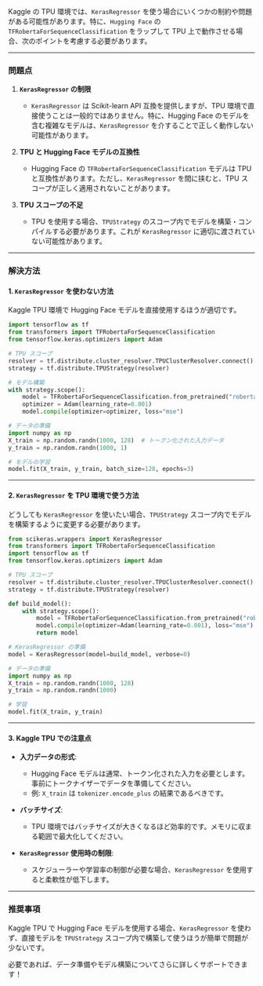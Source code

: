 
Kaggle の TPU 環境では、`KerasRegressor` を使う場合にいくつかの制約や問題がある可能性があります。特に、`Hugging Face` の `TFRobertaForSequenceClassification` をラップして TPU 上で動作させる場合、次のポイントを考慮する必要があります。

---

### **問題点**
1. **`KerasRegressor` の制限**
   - `KerasRegressor` は Scikit-learn API 互換を提供しますが、TPU 環境で直接使うことは一般的ではありません。特に、Hugging Face のモデルを含む複雑なモデルは、`KerasRegressor` を介することで正しく動作しない可能性があります。

2. **TPU と Hugging Face モデルの互換性**
   - Hugging Face の `TFRobertaForSequenceClassification` モデルは TPU と互換性があります。ただし、`KerasRegressor` を間に挟むと、TPU スコープが正しく適用されないことがあります。

3. **TPU スコープの不足**
   - TPU を使用する場合、`TPUStrategy` のスコープ内でモデルを構築・コンパイルする必要があります。これが `KerasRegressor` に適切に渡されていない可能性があります。

---

### **解決方法**
#### 1. **`KerasRegressor` を使わない方法**
Kaggle TPU 環境で Hugging Face モデルを直接使用するほうが適切です。

```python
import tensorflow as tf
from transformers import TFRobertaForSequenceClassification
from tensorflow.keras.optimizers import Adam

# TPU スコープ
resolver = tf.distribute.cluster_resolver.TPUClusterResolver.connect()
strategy = tf.distribute.TPUStrategy(resolver)

# モデル構築
with strategy.scope():
    model = TFRobertaForSequenceClassification.from_pretrained("roberta-base", num_labels=1)
    optimizer = Adam(learning_rate=0.001)
    model.compile(optimizer=optimizer, loss="mse")

# データの準備
import numpy as np
X_train = np.random.randn(1000, 128)  # トークン化された入力データ
y_train = np.random.randn(1000, 1)

# モデルの学習
model.fit(X_train, y_train, batch_size=128, epochs=3)
```

---

#### 2. **`KerasRegressor` を TPU 環境で使う方法**
どうしても `KerasRegressor` を使いたい場合、`TPUStrategy` スコープ内でモデルを構築するように変更する必要があります。

```python
from scikeras.wrappers import KerasRegressor
from transformers import TFRobertaForSequenceClassification
import tensorflow as tf
from tensorflow.keras.optimizers import Adam

# TPU スコープ
resolver = tf.distribute.cluster_resolver.TPUClusterResolver.connect()
strategy = tf.distribute.TPUStrategy(resolver)

def build_model():
    with strategy.scope():
        model = TFRobertaForSequenceClassification.from_pretrained("roberta-base", num_labels=1)
        model.compile(optimizer=Adam(learning_rate=0.001), loss="mse")
        return model

# KerasRegressor の準備
model = KerasRegressor(model=build_model, verbose=0)

# データの準備
import numpy as np
X_train = np.random.randn(1000, 128)
y_train = np.random.randn(1000)

# 学習
model.fit(X_train, y_train)
```

---

#### 3. **Kaggle TPU での注意点**
- **入力データの形式**:
  - Hugging Face モデルは通常、トークン化された入力を必要とします。事前にトークナイザーでデータを準備してください。
  - 例: `X_train` は `tokenizer.encode_plus` の結果であるべきです。

- **バッチサイズ**:
  - TPU 環境ではバッチサイズが大きくなるほど効率的です。メモリに収まる範囲で最大化してください。

- **`KerasRegressor` 使用時の制限**:
  - スケジューラーや学習率の制御が必要な場合、`KerasRegressor` を使用すると柔軟性が低下します。

---

### **推奨事項**
Kaggle TPU で Hugging Face モデルを使用する場合、`KerasRegressor` を使わず、直接モデルを `TPUStrategy` スコープ内で構築して使うほうが簡単で問題が少ないです。

必要であれば、データ準備やモデル構築についてさらに詳しくサポートできます！
